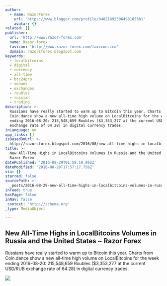 ```yaml
---
author:
  - name: RazorForex
    url: 'https://www.blogger.com/profile/04021692506498165501'
    avatar: {}
related: []
publisher:
  url: 'http://www.razor-forex.com'
  name: Razor-forex
  favicon: 'http://www.razor-forex.com/favicon.ico'
  domain: razorsforex.blogspot.com
keywords:
  - localbitcoins
  - digital
  - currency
  - all-time
  - btc24pro
  - venues
  - exchanges
  - roubles
  - russian
  - trading
description: >-
  Russians have really started to warm up to Bitcoin this year. Charts from
  Coin.dance show a new all-time high volume on LocalBitcoins for the week
  ending 2016-08-20: 215,548,659 Roubles ($3,353,277 at the current USD/RUB
  exchange rate of 64.28) in digital currency trades.
inLanguage: en
app_links: []
isBasedOnUrl: >-
  http://razorsforex.blogspot.com/2016/08/new-all-time-highs-in-localbitcoins.html
title: >-
  New All-Time Highs in LocalBitcoins Volumes in Russia and the United States ~
  Razor Forex
datePublished: '2016-08-29T01:58:10.962Z'
dateModified: '2016-08-28T17:57:17.756Z'
via: {}
starred: false
sourcePath: >-
  _posts/2016-08-29-new-all-time-highs-in-localbitcoins-volumes-in-russia-and-th.md
inFeed: true
hasPage: false
inNav: false
_context: 'http://schema.org'
_type: MediaObject

---
```

<article style=""><h1>New All-Time Highs in LocalBitcoins Volumes in Russia and the United States ~ Razor Forex</h1><p>Russians have really started to warm up to Bitcoin this year. Charts from Coin.dance show a new all-time high volume on LocalBitcoins for the week ending 2016-08-20: 215,548,659 Roubles ($3,353,277 at the current USD/RUB exchange rate of 64.28) in digital currency trades.</p><img src="https://2.bp.blogspot.com/-Gy_yyl-TM-I/V19pYsxbY2I/AAAAAAAABfA/VXVPnV7q2oAzYOR1aFV99GcXCF0vsyhNACPcB/w1200-h630-p-nu/local.png" /></article>